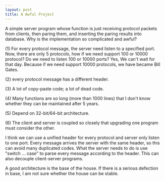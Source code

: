 ```yaml
---
layout: post
title: A Awful Project
---
```

A simple server program whose function is just receiving protocol packets from clients, then paring them, and inserting the paring results into database. Why is the implementation so complicated and awful?  

(1) For every protocol message, the server need listen to a specified port. Now, there are only 5 protocols, how if we need support 100 or 10000 protocol? Do we need to listen 100 or 10000 ports? Yes, We can't wait for that day. Because if we need support 10000 protocols, we have became Bill Gates.  

(2) every protocol message has a different header.  

(3) A lot of copy-paste code; a lot of dead code.

(4) Many functions are so long (more than 1000 lines) that I don't know whether they can be maintained after 5 years. 

(5) Depend on 32-bit/64-bit architecture. 

(6) The client and server is coupled so closely that upgrading one program must consider the other. 

I think we can use a unified header for every protocol and server only listen to one port. Every message arrives the server with the same header, so this can avoid many duplicated codes. What the server needs to do is use "switch ... case" to parse every message according to the header. This can also decouple client-server programs.

A good architecture is the base of the house. If there is a serious defection   in base, I am not sure whether the house can be stable.